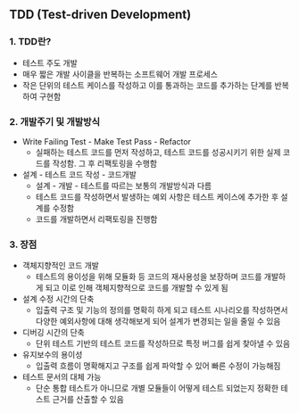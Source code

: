 ## TDD (Test-driven Development)

### 1. TDD란?

- 테스트 주도 개발
- 매우 짧은 개발 사이클을 반복하는 소프트웨어 개발 프로세스
- 작은 단위의 테스트 케이스를 작성하고 이를 통과하는 코드를 추가하는 단계를 반복하여 구현함

### 2. 개발주기 및 개발방식

- Write Failing Test - Make Test Pass - Refactor
    - 실패하는 테스트 코드를 먼저 작성하고, 테스트 코드를 성공시키기 위한 실제 코드를 작성함. 그 후 리팩토링을 수행함
- 설계 - 테스트 코드 작성 - 코드개발
    - 설계 - 개발 - 테스트를 따르는 보통의 개발방식과 다름
    - 테스트 코드를 작성하면서 발생하는 예외 사항은 테스트 케이스에 추가한 후 설계를 수정함
    - 코드를 개발하면서 리팩토링을 진행함

### 3. 장점

- 객체지향적인 코드 개발
    - 테스트의 용이성을 위해 모듈화 등 코드의 재사용성을 보장하며 코드를 개발하게 되고 이로 인해 객체지향적으로 코드를 개발할 수 있게 됨
- 설계 수정 시간의 단축
    - 입출력 구조 및 기능의 정의를 명확히 하게 되고 테스트 시나리오를 작성하면서 다양한 예외사항에 대해 생각해보게 되어 설계가 변경되는 일을 줄일 수 있음
- 디버깅 시간의 단축
    - 단위 테스트 기반의 테스트 코드를 작성하므로 특정 버그를 쉽게 찾아낼 수 있음
- 유지보수의 용이성
    - 입출력 흐름이 명확해지고 구조를 쉽게 파악할 수 있어 빠른 수정이 가능해짐
- 테스트 문서의 대체 가능
    - 단순 통합 테스트가 아니므로 개별 모듈들이 어떻게 테스트 되었는지 정확한 테스트 근거를 산출할 수 있음